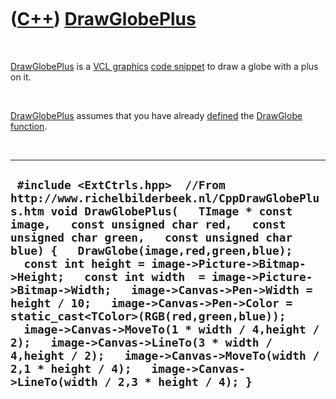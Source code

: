 
 

 

 

 

 

([C++](Cpp.md)) [DrawGlobePlus](DrawGlobePlus.md)
===================================================

 

[DrawGlobePlus](CppDrawGlobePlus.md) is a [VCL
graphics](CppVclGraphics.md) [code snippet](CppCodeSnippets.md) to
draw a globe with a plus on it.

 

[DrawGlobePlus](CppDrawGlobePlus.md) assumes that you have already
[defined](CppDefinition.md) the [DrawGlobe](CppDrawGlobe.md)
[function](CppFunction.md).

 

  -------------------------------------------------------------------------------------------------------------------------------------------------------------------------------------------------------------------------------------------------------------------------------------------------------------------------------------------------------------------------------------------------------------------------------------------------------------------------------------------------------------------------------------------------------------------------------------------------------------------------------------------------------------------------------------------------------
  ` #include <ExtCtrls.hpp>  //From http://www.richelbilderbeek.nl/CppDrawGlobePlus.htm void DrawGlobePlus(   TImage * const image,   const unsigned char red,   const unsigned char green,   const unsigned char blue) {   DrawGlobe(image,red,green,blue);   const int height = image->Picture->Bitmap->Height;   const int width  = image->Picture->Bitmap->Width;   image->Canvas->Pen->Width = height / 10;   image->Canvas->Pen->Color = static_cast<TColor>(RGB(red,green,blue));   image->Canvas->MoveTo(1 * width / 4,height / 2);   image->Canvas->LineTo(3 * width / 4,height / 2);   image->Canvas->MoveTo(width / 2,1 * height / 4);   image->Canvas->LineTo(width / 2,3 * height / 4); }`
  -------------------------------------------------------------------------------------------------------------------------------------------------------------------------------------------------------------------------------------------------------------------------------------------------------------------------------------------------------------------------------------------------------------------------------------------------------------------------------------------------------------------------------------------------------------------------------------------------------------------------------------------------------------------------------------------------------

 

 

 

 

 

 

